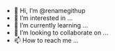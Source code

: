 - 👋 Hi, I’m @renamegithup
- 👀 I’m interested in ...
- 🌱 I’m currently learning ...
- 💞️ I’m looking to collaborate on ...
- 📫 How to reach me ...

<!---
renamegithup/renamegithup is a ✨ special ✨ repository because its `README.md` (this file) appears on your GitHub profile.
You can click the Preview link to take a look at your changes.
--->
